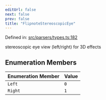 ```yaml
---
editUrl: false
next: false
prev: false
title: "FlipnoteStereoscopicEye"
---
```


Defined in: [src/parsers/types.ts:182](https://github.com/jaames/flipnote.js/blob/8ec10f089e866d1297261b52ab6750bd899577ce/src/parsers/types.ts#L182)

stereoscopic eye view (left/right) for 3D effects

## Enumeration Members

| Enumeration Member | Value |
| :------ | :------ |
| <a id="left"></a> `Left` | `0` |
| <a id="right"></a> `Right` | `1` |
